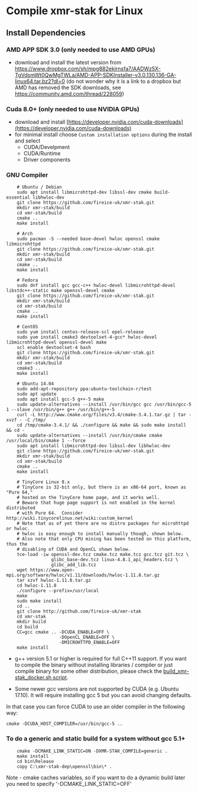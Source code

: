 # Compile **xmr-stak** for Linux

## Install Dependencies

### AMD APP SDK 3.0 (only needed to use AMD GPUs)

- download and install the latest version from https://www.dropbox.com/sh/mpg882ekirnsfa7/AADWz5X-TgVdsmWt0QwMgTWLa/AMD-APP-SDKInstaller-v3.0.130.136-GA-linux64.tar.bz2?dl=0
  (do not wonder why it is a link to a dropbox but AMD has removed the SDK downloads, see https://community.amd.com/thread/228059)

### Cuda 8.0+ (only needed to use NVIDIA GPUs)

- download and install [https://developer.nvidia.com/cuda-downloads](https://developer.nvidia.com/cuda-downloads)
- for minimal install choose `Custom installation options` during the install and select
    - CUDA/Develpment
    - CUDA/Runtime
    - Driver components

### GNU Compiler
```
    # Ubuntu / Debian
    sudo apt install libmicrohttpd-dev libssl-dev cmake build-essential libhwloc-dev
    git clone https://github.com/fireice-uk/xmr-stak.git
    mkdir xmr-stak/build
    cd xmr-stak/build
    cmake ..
    make install

    # Arch
    sudo pacman -S --needed base-devel hwloc openssl cmake libmicrohttpd
    git clone https://github.com/fireice-uk/xmr-stak.git
    mkdir xmr-stak/build
    cd xmr-stak/build
    cmake ..
    make install

    # Fedora
    sudo dnf install gcc gcc-c++ hwloc-devel libmicrohttpd-devel libstdc++-static make openssl-devel cmake
    git clone https://github.com/fireice-uk/xmr-stak.git
    mkdir xmr-stak/build
    cd xmr-stak/build
    cmake ..
    make install

    # CentOS
    sudo yum install centos-release-scl epel-release
    sudo yum install cmake3 devtoolset-4-gcc* hwloc-devel libmicrohttpd-devel openssl-devel make
    scl enable devtoolset-4 bash
    git clone https://github.com/fireice-uk/xmr-stak.git
    mkdir xmr-stak/build
    cd xmr-stak/build
    cmake3 ..
    make install

    # Ubuntu 14.04
    sudo add-apt-repository ppa:ubuntu-toolchain-r/test
    sudo apt update
    sudo apt install gcc-5 g++-5 make
    sudo update-alternatives --install /usr/bin/gcc gcc /usr/bin/gcc-5 1 --slave /usr/bin/g++ g++ /usr/bin/g++-5
    curl -L http://www.cmake.org/files/v3.4/cmake-3.4.1.tar.gz | tar -xvzf - -C /tmp/
    cd /tmp/cmake-3.4.1/ && ./configure && make && sudo make install && cd -
    sudo update-alternatives --install /usr/bin/cmake cmake /usr/local/bin/cmake 1 --force
    sudo apt install libmicrohttpd-dev libssl-dev libhwloc-dev
    git clone https://github.com/fireice-uk/xmr-stak.git
    mkdir xmr-stak/build
    cd xmr-stak/build
    cmake ..
    make install

    # TinyCore Linux 8.x
    # TinyCore is 32-bit only, but there is an x86-64 port, known as "Pure 64,"
    # hosted on the TinyCore home page, and it works well.
    # Beware that huge page support is not enabled in the kernel distributed
    # with Pure 64.  Consider http://wiki.tinycorelinux.net/wiki:custom_kernel
    # Note that as of yet there are no distro packages for microhttpd or hwloc.
    # hwloc is easy enough to install manually though, shown below.
    # Also note that only CPU mining has been tested on this platform, thus the
    # disabling of CUDA and OpenCL shown below.
    tce-load -iw openssl-dev.tcz cmake.tcz make.tcz gcc.tcz git.tcz \
                 glibc_base-dev.tcz linux-4.8.1_api_headers.tcz \
                 glibc_add_lib.tcz
    wget https://www.open-mpi.org/software/hwloc/v1.11/downloads/hwloc-1.11.8.tar.gz
    tar xzvf hwloc-1.11.8.tar.gz
    cd hwloc-1.11.8
    ./configure --prefix=/usr/local
    make
    sudo make install
    cd ..
    git clone http://github.com/fireice-uk/xmr-stak
    cd xmr-stak
    mkdir build
    cd build
    CC=gcc cmake .. -DCUDA_ENABLE=OFF \
                    -DOpenCL_ENABLE=OFF \
                    -DMICROHTTPD_ENABLE=OFF
    make install
```

- g++ version 5.1 or higher is required for full C++11 support.
If you want to compile the binary without installing libraries / compiler or just compile binary for some other distribution, please check the [build_xmr-stak_docker.sh script](scripts/build_xmr-stak_docker/build_xmr-stak_docker.sh).

- Some newer gcc versions are not supported by CUDA (e.g. Ubuntu 17.10). It will require installing gcc 5 but you can avoid changing defaults.

In that case you can force CUDA to use an older compiler in the following way:
```
cmake -DCUDA_HOST_COMPILER=/usr/bin/gcc-5 ..
```

### To do a generic and static build for a system without gcc 5.1+
```
    cmake -DCMAKE_LINK_STATIC=ON -DXMR-STAK_COMPILE=generic .
    make install
    cd bin\Release
    copy C:\xmr-stak-dep\openssl\bin\* .
```
Note - cmake caches variables, so if you want to do a dynamic build later you need to specify '-DCMAKE_LINK_STATIC=OFF'
